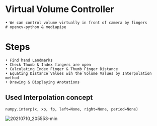 # Virtual Volume Controller
```
• We can control volume virtually in front of camera by fingers
# opencv-python & mediapipe
```
# Steps
```
• Find hand Landmarks
• Check Thumb & Index fingers are open
• Calculating Index_Finger & Thumb_Finger Distance
• Equating Distance Values wih the Volume Values by Interpolation method
• Drawing & Displaying Anotations
```
## Used Interpolation concept 
```
numpy.interp(x, xp, fp, left=None, right=None, period=None)
```
![20210710_205553-min](https://user-images.githubusercontent.com/55943851/125168351-d34ee480-e1c2-11eb-9297-8e32f8ccb395.gif)
